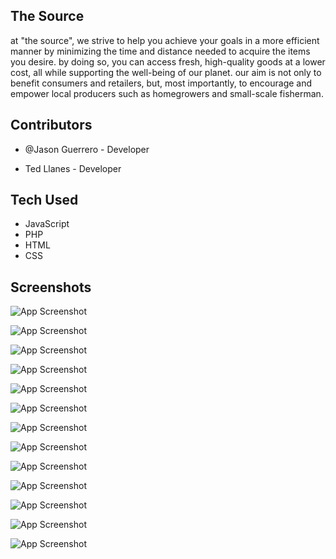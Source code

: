 
## The Source

at "the source", we strive to help you achieve your goals in a more efficient manner by minimizing the time and distance needed to acquire the items you desire. by doing so, you can access fresh, high-quality goods at a lower cost, all while supporting the well-being of our planet. our aim is not only to benefit consumers and retailers, but, most importantly, to encourage and empower local producers such as homegrowers and small-scale fisherman.
## Contributors

- @Jason Guerrero - Developer

- Ted Llanes - Developer
## Tech Used 
- JavaScript
- PHP
- HTML
- CSS


## Screenshots

![App Screenshot](https://cdn.fbsbx.com/v/t59.2708-21/446106336_7173967829376404_3809941580614573871_n.gif?_nc_cat=108&ccb=1-7&_nc_sid=cf94fc&_nc_ohc=1uGRKnLN_TQQ7kNvgHFuwzX&_nc_ht=cdn.fbsbx.com&oh=03_Q7cD1QFD79I_Nx7JOsrAGwHPh6qjGUmyuHj9e2FSBSPKGvOM7A&oe=6657A8DD)

![App Screenshot](https://scontent.fmnl33-1.fna.fbcdn.net/v/t1.15752-9/441070985_2189701308096224_6786754695375607712_n.png?_nc_cat=100&ccb=1-7&_nc_sid=5f2048&_nc_ohc=pfM0y0MUZx4Q7kNvgFQdaUS&_nc_ht=scontent.fmnl33-1.fna&oh=03_Q7cD1QE4DNGeaD_1wfrPujgPI7vvbaoqET0GkqyL6xsihxLRSQ&oe=667D3DE8)

![App Screenshot](https://scontent.fmnl33-2.fna.fbcdn.net/v/t1.15752-9/441073582_1130756848156693_3595701881290428716_n.png?_nc_cat=104&ccb=1-7&_nc_sid=5f2048&_nc_ohc=dlA8RsNXOWAQ7kNvgHKVxd4&_nc_ht=scontent.fmnl33-2.fna&oh=03_Q7cD1QEbtA-D-SAtUz3Jei6RInTeBziQcX_fEC0H2X4MiYrHsg&oe=667D3F9A)

![App Screenshot](https://scontent.fmnl33-2.fna.fbcdn.net/v/t1.15752-9/441522087_407955975412988_4210034743305708128_n.png?_nc_cat=103&ccb=1-7&_nc_sid=5f2048&_nc_ohc=qsOfxNMa-gAQ7kNvgFmApE8&_nc_ht=scontent.fmnl33-2.fna&oh=03_Q7cD1QFLLJsQ1jR5nMziAS71itfSlzL85KlO92PhxBawofNTkA&oe=667D5052)

![App Screenshot](https://scontent.fmnl33-2.fna.fbcdn.net/v/t1.15752-9/438171726_2075461792840237_8721510051175070240_n.png?_nc_cat=103&ccb=1-7&_nc_sid=5f2048&_nc_ohc=WKgul1ESdw0Q7kNvgHI3nCp&_nc_ht=scontent.fmnl33-2.fna&oh=03_Q7cD1QGMQLjWvIOQc5_3yb8vIoIJDIIJn0IUXLGPg-qimK1R4g&oe=667D4003)

![App Screenshot](https://scontent.fmnl33-2.fna.fbcdn.net/v/t1.15752-9/441075291_318747731272646_1202431985224697331_n.png?_nc_cat=103&ccb=1-7&_nc_sid=5f2048&_nc_ohc=F6ET8uN7-0oQ7kNvgGYN3VW&_nc_ht=scontent.fmnl33-2.fna&oh=03_Q7cD1QEkyqk5QryUPtMRQMWcTnr9a8RNcdGMbVLU76BwPxDFnA&oe=667D47CB)

![App Screenshot](https://scontent.fmnl33-2.fna.fbcdn.net/v/t1.15752-9/438171779_3814739778849881_4370183869012462626_n.png?_nc_cat=103&ccb=1-7&_nc_sid=5f2048&_nc_ohc=8duWisW4olEQ7kNvgG3oaFg&_nc_ht=scontent.fmnl33-2.fna&oh=03_Q7cD1QEjnkA8fejME_k22hFasG9FQcEcekM9VdwAHnAoDO8pvQ&oe=667D5962)

![App Screenshot](https://scontent.fmnl33-1.fna.fbcdn.net/v/t1.15752-9/441568342_1005584940993279_3432223440527634288_n.png?_nc_cat=108&ccb=1-7&_nc_sid=5f2048&_nc_ohc=Gtiqz-cEovgQ7kNvgEbSRFt&_nc_ht=scontent.fmnl33-1.fna&oh=03_Q7cD1QH3ZBOfQvU6bDBk0-fixMcP33Uvg7kB07nQHy4EigwzwA&oe=667D6896)

![App Screenshot](https://scontent.fmnl33-2.fna.fbcdn.net/v/t1.15752-9/441012058_863209032311646_519660402041574470_n.png?_nc_cat=111&ccb=1-7&_nc_sid=5f2048&_nc_ohc=JEkAMlHuxbsQ7kNvgG6SzDx&_nc_ht=scontent.fmnl33-2.fna&oh=03_Q7cD1QGVPRJRDhfNSnJJOQD0kQK1AYORkZNqPc4ixubc20GFbg&oe=667D47E9)


![App Screenshot](https://scontent.fmnl33-1.fna.fbcdn.net/v/t1.15752-9/441453219_1535802894036127_3142797563407412981_n.png?_nc_cat=108&ccb=1-7&_nc_sid=5f2048&_nc_ohc=zFGrBXDmdk8Q7kNvgFyTjJk&_nc_ht=scontent.fmnl33-1.fna&oh=03_Q7cD1QHGOVvVSrrJFiLgoyAIxOjqDylFQ7aoGzsv2WS6Rfoteg&oe=667D406F)

![App Screenshot](https://scontent.fmnl33-6.fna.fbcdn.net/v/t1.15752-9/441081848_449313974463926_557536376447102286_n.png?_nc_cat=106&ccb=1-7&_nc_sid=5f2048&_nc_ohc=b5yYrFlmIHQQ7kNvgFPrmYm&_nc_ht=scontent.fmnl33-6.fna&oh=03_Q7cD1QGo8C_V_57h2oChvsnmgay7rOBYTm6d6tD7-KofD00inw&oe=667D41E4)

![App Screenshot](https://scontent.fmnl33-1.fna.fbcdn.net/v/t1.15752-9/442002502_1184623092556122_3088683312854409105_n.png?_nc_cat=100&ccb=1-7&_nc_sid=5f2048&_nc_ohc=kLGUDX_nK8gQ7kNvgFdy3CB&_nc_ht=scontent.fmnl33-1.fna&oh=03_Q7cD1QH7QC3LvZPENvialFQAi1eMmqslI4sSmQIAT-8hmYTmxA&oe=667D70E8)

![App Screenshot](https://cdn.fbsbx.com/v/t59.2708-21/445817078_427806270108202_5563315744567261940_n.gif?_nc_cat=104&ccb=1-7&_nc_sid=cf94fc&_nc_ohc=vqvPQMw9KLUQ7kNvgFUEGr0&_nc_ht=cdn.fbsbx.com&oh=03_Q7cD1QFIVn6UxQYy7uGH_-og6t-3ypHlpRQJrs72ULXqJ5rfQA&oe=6657B191)
